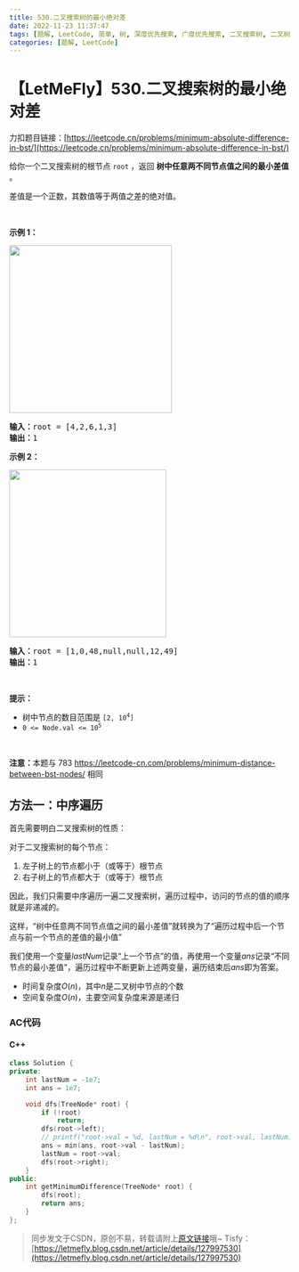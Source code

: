 ```yaml
---
title: 530.二叉搜索树的最小绝对差
date: 2022-11-23 11:37:47
tags: [题解, LeetCode, 简单, 树, 深度优先搜索, 广度优先搜索, 二叉搜索树, 二叉树, 中序遍历]
categories: [题解, LeetCode]
---
```


# 【LetMeFly】530.二叉搜索树的最小绝对差

力扣题目链接：[https://leetcode.cn/problems/minimum-absolute-difference-in-bst/](https://leetcode.cn/problems/minimum-absolute-difference-in-bst/)

<p>给你一个二叉搜索树的根节点 <code>root</code> ，返回 <strong>树中任意两不同节点值之间的最小差值</strong> 。</p>

<p>差值是一个正数，其数值等于两值之差的绝对值。</p>

<p>&nbsp;</p>

<p><strong>示例 1：</strong></p>
<img alt="" src="https://assets.leetcode.com/uploads/2021/02/05/bst1.jpg" style="width: 292px; height: 301px;" />
<pre>
<strong>输入：</strong>root = [4,2,6,1,3]
<strong>输出：</strong>1
</pre>

<p><strong>示例 2：</strong></p>
<img alt="" src="https://assets.leetcode.com/uploads/2021/02/05/bst2.jpg" style="width: 282px; height: 301px;" />
<pre>
<strong>输入：</strong>root = [1,0,48,null,null,12,49]
<strong>输出：</strong>1
</pre>

<p>&nbsp;</p>

<p><strong>提示：</strong></p>

<ul>
	<li>树中节点的数目范围是 <code>[2, 10<sup>4</sup>]</code></li>
	<li><code>0 &lt;= Node.val &lt;= 10<sup>5</sup></code></li>
</ul>

<p>&nbsp;</p>

<p><strong>注意：</strong>本题与 783 <a href="https://leetcode-cn.com/problems/minimum-distance-between-bst-nodes/">https://leetcode-cn.com/problems/minimum-distance-between-bst-nodes/</a> 相同</p>


    
## 方法一：中序遍历

首先需要明白二叉搜索树的性质：

对于二叉搜索树的每个节点：

1. 左子树上的节点都小于（或等于）根节点
2. 右子树上的节点都大于（或等于）根节点

因此，我们只需要中序遍历一遍二叉搜索树，遍历过程中，访问的节点的值的顺序就是非递减的。

这样，“树中任意两不同节点值之间的最小差值”就转换为了“遍历过程中后一个节点与前一个节点的差值的最小值”

我们使用一个变量$lastNum$记录“上一个节点”的值，再使用一个变量$ans$记录“不同节点的最小差值”，遍历过程中不断更新上述两变量，遍历结束后$ans$即为答案。

+ 时间复杂度$O(n)$，其中$n$是二叉树中节点的个数
+ 空间复杂度$O(n)$，主要空间复杂度来源是递归

### AC代码

#### C++

```cpp
class Solution {
private:
    int lastNum = -1e7;
    int ans = 1e7;

    void dfs(TreeNode* root) {
        if (!root)
            return;
        dfs(root->left);
        // printf("root->val = %d, lastNum = %d\n", root->val, lastNum);  //********
        ans = min(ans, root->val - lastNum);
        lastNum = root->val;
        dfs(root->right);
    }
public:
    int getMinimumDifference(TreeNode* root) {
        dfs(root);
        return ans;
    }
};
```

> 同步发文于CSDN，原创不易，转载请附上[原文链接](https://blog.letmefly.xyz/2022/11/23/LeetCode%200530.%E4%BA%8C%E5%8F%89%E6%90%9C%E7%B4%A2%E6%A0%91%E7%9A%84%E6%9C%80%E5%B0%8F%E7%BB%9D%E5%AF%B9%E5%B7%AE/)哦~
> Tisfy：[https://letmefly.blog.csdn.net/article/details/127997530](https://letmefly.blog.csdn.net/article/details/127997530)
